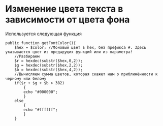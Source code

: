# Изменение цвета текста в зависимости от цвета фона
Используется следующая функция

```
public function getFontColor(){
	$hex = $color; //Фоновый цвет в hex, без префикса #. Здесь указывается цвет из предыдущих функций или из параметра!
	//Разбираем 
	$r = hexdec(substr($hex,0,2));
	$g = hexdec(substr($hex,2,2));
	$b = hexdec(substr($hex,4,2));
	//Вычисляем сумма цветов, которая скажет нам о приближённости к черному или белому 
	if($r + $g + $b > 382)
		{
    	echo "#000000";
		}
	else
		{
		echo "#ffffff";
		}
	}
```
